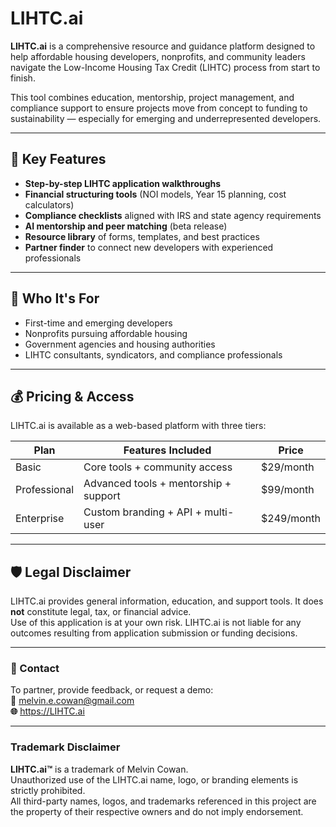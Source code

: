 # LIHTC.ai

**LIHTC.ai** is a comprehensive resource and guidance platform designed to help affordable housing developers, nonprofits, and community leaders navigate the Low-Income Housing Tax Credit (LIHTC) process from start to finish.

This tool combines education, mentorship, project management, and compliance support to ensure projects move from concept to funding to sustainability — especially for emerging and underrepresented developers.

---

## 🚀 Key Features

- **Step-by-step LIHTC application walkthroughs**
- **Financial structuring tools** (NOI models, Year 15 planning, cost calculators)
- **Compliance checklists** aligned with IRS and state agency requirements
- **AI mentorship and peer matching** (beta release)
- **Resource library** of forms, templates, and best practices
- **Partner finder** to connect new developers with experienced professionals

---

## 💼 Who It's For

- First-time and emerging developers
- Nonprofits pursuing affordable housing
- Government agencies and housing authorities
- LIHTC consultants, syndicators, and compliance professionals

---

## 💰 Pricing & Access

LIHTC.ai is available as a web-based platform with three tiers:

| Plan         | Features Included | Price     |
|--------------|-------------------|-----------|
| Basic        | Core tools + community access | $29/month |
| Professional | Advanced tools + mentorship + support | $99/month |
| Enterprise   | Custom branding + API + multi-user | $249/month |

---

## 🛡 Legal Disclaimer

LIHTC.ai provides general information, education, and support tools. It does **not** constitute legal, tax, or financial advice.  
Use of this application is at your own risk. LIHTC.ai is not liable for any outcomes resulting from application submission or funding decisions.

---

### 📩 Contact

To partner, provide feedback, or request a demo:  
**📧** melvin.e.cowan@gmail.com  
**🌐** https://LIHTC.ai

---

### Trademark Disclaimer

**LIHTC.ai™** is a trademark of Melvin Cowan.  
Unauthorized use of the LIHTC.ai name, logo, or branding elements is strictly prohibited.  
All third-party names, logos, and trademarks referenced in this project are the property of their respective owners and do not imply endorsement.
